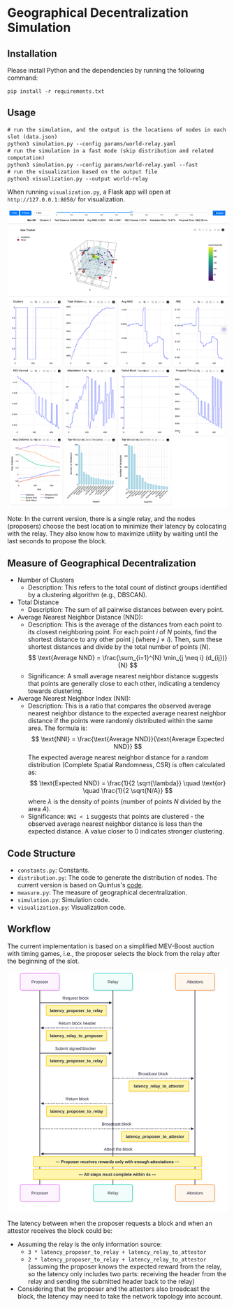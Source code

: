 # Geographical Decentralization Simulation

## Installation

Please install Python and the dependencies by running the following command:
```shell
pip install -r requirements.txt
```

## Usage

```shell
# run the simulation, and the output is the locations of nodes in each slot (data.json)
python3 simulation.py --config params/world-relay.yaml
# run the simulation in a fast mode (skip distribution and related computation)
python3 simulation.py --config params/world-relay.yaml --fast
# run the visualization based on the output file
python3 visualization.py --output world-relay
```

When running `visualization.py`, a Flask app will open at `http://127.0.0.1:8050/` for visualization.

![Demo](./images/demo.png)

Note: In the current version, there is a single relay, and the nodes (proposers) choose the best location to minimize their latency by colocating with the relay. They also know how to maximize utility by waiting until the last seconds to propose the block.


## Measure of Geographical Decentralization

- Number of Clusters
    - Description: This refers to the total count of distinct groups identified by a clustering algorithm (e.g., DBSCAN). 
- Total Distance
    - Description: The sum of all pairwise distances between every point.
- Average Nearest Neighbor Distance (NND): 
    - Description: This is the average of the distances from each point to its closest neighboring point. For each point $i$ of $N$ points, find the shortest distance to any other point j (where $j \neq i$). Then, sum these shortest distances and divide by the total number of points ($N$). 
    $$
    \text{Average NND} = \frac{\sum_{i=1}^{N} \min_{j \neq i} (d_{ij})}{N}
    $$
    - Significance: A small average nearest neighbor distance suggests that points are generally close to each other, indicating a tendency towards clustering.
- Average Nearest Neighbor Index (NNI):
    - Description: This is a ratio that compares the observed average nearest neighbor distance to the expected average nearest neighbor distance if the points were randomly distributed within the same area.
    The formula is:
    $$
    \text{NNI} = \frac{\text{Average NND}}{\text{Average Expected NND}}
    $$
    The expected average nearest neighbor distance for a random distribution (Complete Spatial Randomness, CSR) is often calculated as:
    $$
    \text{Expected NND} = \frac{1}{2 \sqrt{\lambda}} \quad \text{or} \quad \frac{1}{2 \sqrt{N/A}}
    $$
    where $\lambda$ is the density of points (number of points $N$ divided by the area $A$).
    - Significance: `NNI < 1` suggests that points are clustered - the observed average nearest neighbor distance is less than the expected distance. A value closer to 0 indicates stronger clustering.


## Code Structure

- `constants.py`: Constants.
- `distribution.py`: The code to generate the distribution of nodes. The current version is based on Quintus's [code](https://github.com/quintuskilbourn/geoDecSim/).
- `measure.py`: The measure of geographical decentralization.
- `simulation.py`: Simulation code.
- `visualization.py`: Visualization code.

## Workflow

The current implementation is based on a simplified MEV-Boost auction with timing games, i.e., the proposer selects the block from the relay after the beginning of the slot.

![Workflow](./images/workflow.svg)

The latency between when the proposer requests a block and when an attestor receives the block could be:

- Assuming the relay is the only information source:
    - `3 * latency_proposer_to_relay + latency_relay_to_attestor`
    - `2 * latency_proposer_to_relay + latency_relay_to_attestor` (assuming the proposer knows the expected reward from the relay, so the latency only includes two parts: receiving the header from the relay and sending the submitted header back to the relay)
- Considering that the proposer and the attestors also broadcast the block, the latency may need to take the network topology into account.